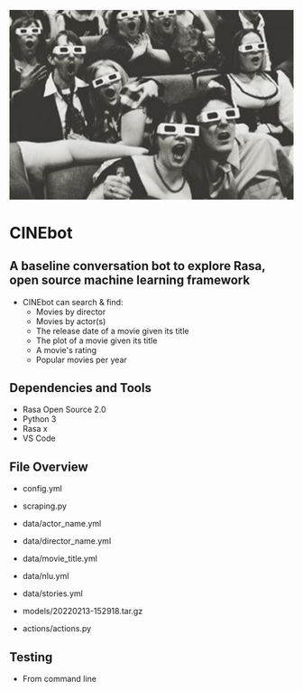 ![CINEbot](https://github.com/DimiKon/RasaProject/blob/master/cine.jpeg)
# CINEbot

## A baseline conversation bot to explore Rasa, open source machine learning framework

- CINEbot can search & find:
    - Movies by director
    - Movies by actor(s)
    - The release date of a movie given its title
    - The plot of a movie given its title
    - A movie's rating
    - Popular movies per year

## Dependencies and Tools

- Rasa Open Source 2.0
- Python 3
- Rasa x
- VS Code

## File Οverview

- config.yml
- scraping.py

- data/actor_name.yml
- data/director_name.yml
- data/movie_title.yml
- data/nlu.yml  
- data/stories.yml

- models/20220213-152918.tar.gz

- actions/actions.py

## Testing

- From command line